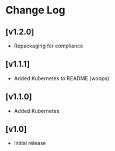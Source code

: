 # Change Log

## [v1.2.0]

- Repackaging for compliance

## [v1.1.1]

- Added Kubernetes to README (woops)

## [v1.1.0]

- Added Kubernetes

## [v1.0]

- Initial release
